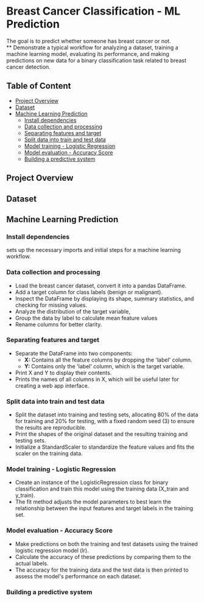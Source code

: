 # Breast Cancer Classification - ML Prediction
The goal is to predict whether someone has breast cancer or not.  
** Demonstrate a typical workflow for analyzing a dataset, training a machine learning model, evaluating its performance, and making predictions on new data for a binary classification task related to breast cancer detection.
## Table of Content
- [Project Overview](#project-overview)
- [Dataset](#dataset)
- [Machine Learning Prediction](#machine-learning-prediction)
  - [Install dependencies](#install-dependencies)
  - [Data collection and processing](#data-collection-and-processing)
  - [Separating features and target](#separating-features-and-target)
  - [Split data into train and test data](#split-data-into-train-and-test-data)
  - [Model training - Logistic Regression](#model-training---ogistic-regression)
  - [Model evaluation - Accuracy Score](#model-evaluation---accuracy-score)
  - [Building a predictive system](#building-a-predictive-system)

## Project Overview

## Dataset

## Machine Learning Prediction
### Install dependencies
sets up the necessary imports and initial steps for a machine learning workflow.

### Data collection and processing
- Load the breast cancer dataset, convert it into a pandas DataFrame.
- Add a target column for class labels (benign or malignant).
- Inspect the DataFrame by displaying its shape, summary statistics, and checking for missing values.
- Analyze the distribution of the target variable,
- Group the data by label to calculate mean feature values
- Rename columns for better clarity.

### Separating features and target
- Separate the DataFrame into two components:
  - **X:** Contains all the feature columns by dropping the 'label' column.
  - **Y:** Contains only the 'label' column, which is the target variable.
- Print X and Y to display their contents.
- Prints the names of all columns in X, which will be useful later for creating a web app interface.

### Split data into train and test data
- Split the dataset into training and testing sets, allocating 80% of the data for training and 20% for testing, with a fixed random seed (3) to ensure the results are reproducible.
- Print the shapes of the original dataset and the resulting training and testing sets.
- Initialize a StandardScaler to standardize the feature values and fits the scaler on the training data.

### Model training - Logistic Regression
- Create an instance of the LogisticRegression class for binary classification and train this model using the training data (X_train and y_train).
- The fit method adjusts the model parameters to best learn the relationship between the input features and target labels in the training set.

### Model evaluation - Accuracy Score
- Make predictions on both the training and test datasets using the trained logistic regression model (lr).
- Calculate the accuracy of these predictions by comparing them to the actual labels.
- The accuracy for the training data and the test data is then printed to assess the model's performance on each dataset.

### Building a predictive system
